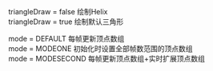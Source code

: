 triangleDraw = false 绘制Helix</br>
triangleDraw = true  绘制默认三角形</br>

mode = DEFAULT 每帧更新顶点数组</br>
mode = MODEONE 初始化时设置全部帧数范围的顶点数组</br>
mode = MODESECOND 每帧更新顶点数组+实时扩展顶点数组</br>